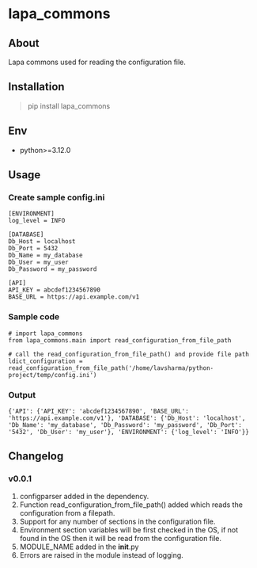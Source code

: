 # lapa_commons

## About

Lapa commons used for reading the configuration file.

## Installation

> pip install lapa_commons

## Env

- python>=3.12.0

## Usage

### Create sample config.ini

```
[ENVIRONMENT]
log_level = INFO

[DATABASE]
Db_Host = localhost
Db_Port = 5432
Db_Name = my_database
Db_User = my_user
Db_Password = my_password

[API]
API_KEY = abcdef1234567890
BASE_URL = https://api.example.com/v1
```

### Sample code

```
# import lapa_commons
from lapa_commons.main import read_configuration_from_file_path

# call the read_configuration_from_file_path() and provide file path
ldict_configuration = read_configuration_from_file_path('/home/lavsharma/python-project/temp/config.ini')
```

### Output

```
{'API': {'API_KEY': 'abcdef1234567890', 'BASE_URL': 'https://api.example.com/v1'}, 'DATABASE': {'Db_Host': 'localhost', 'Db_Name': 'my_database', 'Db_Password': 'my_password', 'Db_Port': '5432', 'Db_User': 'my_user'}, 'ENVIRONMENT': {'log_level': 'INFO'}}
```

## Changelog

### v0.0.1

1. configparser added in the dependency.
2. Function read_configuration_from_file_path() added which reads the configuration from a filepath.
3. Support for any number of sections in the configuration file.
4. Environment section variables will be first checked in the OS, if not found in the OS then it will be read from the
   configuration file.
5. MODULE_NAME added in the **init**.py
6. Errors are raised in the module instead of logging.
